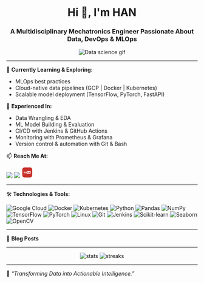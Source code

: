<h1 align="center">Hi 👋, I'm HAN</h1>
<h3 align="center">A Multidisciplinary Mechatronics Engineer Passionate About Data, DevOps & MLOps</h3>

<p align="center">
  <img src="https://media.giphy.com/media/qgQUggAC3Pfv687qPC/giphy.gif" width="400" alt="Data science gif">
</p>

---

🌱 **Currently Learning & Exploring:**  
- MLOps best practices  
- Cloud-native data pipelines (GCP | Docker | Kubernetes)  
- Scalable model deployment (TensorFlow, PyTorch, FastAPI)

🧠 **Experienced In:**  
- Data Wrangling & EDA  
- ML Model Building & Evaluation  
- CI/CD with Jenkins & GitHub Actions  
- Monitoring with Prometheus & Grafana  
- Version control & automation with Git & Bash  

📫 **Reach Me At:**
<p align="left">
  <a href="https://www.linkedin.com/in/hannoguz/" target="_blank"><img src="https://cdn.jsdelivr.net/gh/devicons/devicon/icons/linkedin/linkedin-original.svg" width="30" /></a>
  <a href="https://medium.com/@hanoguz.mec.eng" target="_blank"><img src="https://cdn.jsdelivr.net/gh/devicons/devicon/icons/medium/medium-original.svg" width="30" /></a>
  <a href="https://www.youtube.com/@oguzhankuser" target="_blank"><img src="https://github.com/KuserOguzHan/githup_face/blob/main/youtube-logo-png-3575.png" width="30" /></a>
</p>

---

🛠️ **Technologies & Tools:**

<p align="left">
  <img src="https://www.vectorlogo.zone/logos/google_cloud/google_cloud-icon.svg" width="40" title="Google Cloud" />
  <img src="https://cdn.jsdelivr.net/gh/devicons/devicon/icons/docker/docker-original.svg" width="40" title="Docker" />
  <img src="https://cdn.jsdelivr.net/gh/devicons/devicon/icons/kubernetes/kubernetes-plain.svg" width="40" title="Kubernetes" />
  <img src="https://cdn.jsdelivr.net/gh/devicons/devicon/icons/python/python-original.svg" width="40" title="Python" />
  <img src="https://cdn.jsdelivr.net/gh/devicons/devicon/icons/pandas/pandas-original.svg" width="40" title="Pandas" />
  <img src="https://cdn.jsdelivr.net/gh/devicons/devicon/icons/numpy/numpy-original.svg" width="40" title="NumPy" />
  <img src="https://cdn.jsdelivr.net/gh/devicons/devicon/icons/tensorflow/tensorflow-original.svg" width="40" title="TensorFlow" />
  <img src="https://cdn.jsdelivr.net/gh/devicons/devicon/icons/pytorch/pytorch-original.svg" width="40" title="PyTorch" />
  <img src="https://cdn.jsdelivr.net/gh/devicons/devicon/icons/linux/linux-original.svg" width="40" title="Linux" />
  <img src="https://cdn.jsdelivr.net/gh/devicons/devicon/icons/git/git-original.svg" width="40" title="Git" />
  <img src="https://www.vectorlogo.zone/logos/jenkins/jenkins-icon.svg" width="40" title="Jenkins" />
  <img src="https://upload.wikimedia.org/wikipedia/commons/0/05/Scikit_learn_logo_small.svg" width="40" title="Scikit-learn" />
  <img src="https://seaborn.pydata.org/_images/logo-mark-lightbg.svg" width="40" title="Seaborn" />
  <img src="https://www.vectorlogo.zone/logos/opencv/opencv-icon.svg" width="40" title="OpenCV" />
</p>

---

📖 **Blog Posts**
<!-- BLOG-POST-LIST:START -->
<!-- BLOG-POST-LIST:END -->

---

<p align="center">
  <img src="https://github-readme-stats.vercel.app/api?username=KuserOguzHan&show_icons=true&theme=dracula" alt="stats" />
  <img src="https://github-readme-streak-stats.herokuapp.com/?user=KuserOguzHan&theme=dracula" alt="streaks" />
</p>

---

💬 *“Transforming Data into Actionable Intelligence.”*
